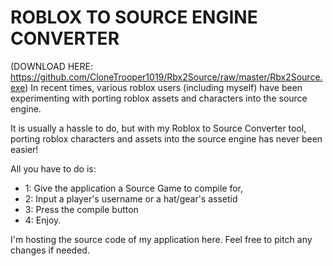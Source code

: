 ROBLOX TO SOURCE ENGINE CONVERTER
=====================

(DOWNLOAD HERE: https://github.com/CloneTrooper1019/Rbx2Source/raw/master/Rbx2Source.exe)
In recent times, various roblox users (including myself) have been experimenting 
with porting roblox assets and characters into the source engine. 

It is usually a hassle to do, but with my Roblox to Source Converter tool, porting 
roblox characters and assets into the source engine has never been easier! 

All you have to do is:

- 1: Give the application a Source Game to compile for, 
- 2: Input a player's username or a hat/gear's assetid
- 3: Press the compile button
- 4: Enjoy.



I'm hosting the source code of my application here. 
Feel free to pitch any changes if needed.
